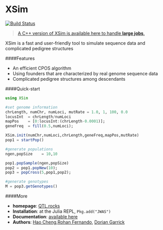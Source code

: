 # XSim

[![Build Status](https://travis-ci.org/reworkhow/GenSim.jl.svg?branch=master)](https://travis-ci.org/reworkhow/GenSim.jl)

>[A C++ version of XSim is available here to handle **large jobs**.](https://github.com/reworkhow/XSim.cpp)

XSim is a fast and user-friendly tool to simulate sequence data and complicated pedigree structures

####Features

* An efficient CPOS algorithm
* Using founders that are characterized by real genome sequence data
* Complicated pedigree structures among descendants

####Quick-start

```Julia
using XSim

#set genome information
chrLength, numChr, numLoci, mutRate = 1.0, 1, 100, 0.0
locusInt  = chrLength/numLoci
mapPos    = [0:locusInt:(chrLength-0.0001)];
geneFreq  = fill(0.5,numLoci);

XSim.init(numChr,numLoci,chrLength,geneFreq,mapPos,mutRate)
pop1 = startPop()

#generate populations
ngen,popSize    = 10,10

pop1.popSample(ngen,popSize)
pop2 = pop1.popNew(10);
pop3 = popCross(5,pop1,pop2);

#generate genotypes
M = pop3.getGenotypes()
```

####More

* **homepage**: [QTL.rocks](http://QTL.rocks)
* **Installation**: at the Julia REPL, `Pkg.add("JWAS")`
* **Documentation**: [available here](http://xsimjl.readthedocs.org/en/latest/)
* **Authors**: [Hao Cheng](http://reworkhow.github.io),[Rohan Fernando](http://www.ans.iastate.edu/faculty/index.php?id=rohan), [Dorian Garrick](http://www.ans.iastate.edu/faculty/index.php?id=dorian)




